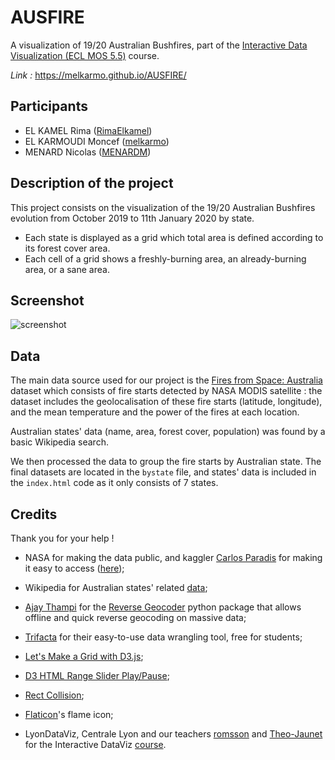 # AUSFIRE

A visualization of 19/20 Australian Bushfires, part of the [Interactive Data Visualization (ECL MOS 5.5)](https://github.com/LyonDataViz/MOS5.5-Dataviz) course.

*Link :* https://melkarmo.github.io/AUSFIRE/

## Participants

* EL KAMEL Rima ([RimaElkamel](https://github.com/RimaElkamel))
* EL KARMOUDI Moncef ([melkarmo](https://github.com/melkarmo))
* MENARD Nicolas ([MENARDM](https://github.com/MENARDN))

## Description of the project

This project consists on the visualization of the 19/20 Australian Bushfires evolution from October 2019 to 11th January 2020 by state.  
* Each state is displayed as a grid which total area is defined according to its forest cover area. 
* Each cell of a grid shows a freshly-burning area, an already-burning area, or a sane area.

## Screenshot

![screenshot](https://melkarmo.github.io/AUSFIRE/images/screenshot.PNG)

## Data

The main data source used for our project is the [Fires from Space: Australia](https://www.kaggle.com/carlosparadis/fires-from-space-australia-and-new-zeland#fire_nrt_M6_96619.csv) dataset which consists of fire starts detected by NASA MODIS satellite : the dataset includes the geolocalisation of these fire starts (latitude, longitude), and the mean temperature and the power of the fires at each location.

Australian states' data (name, area, forest cover, population) was found by a basic Wikipedia search.

We then processed the data to group the fire starts by Australian state. The final datasets are located in the `bystate` file, and states' data is included in the `index.html` code as it only consists of 7 states.

## Credits

Thank you for your help !

* NASA for making the data public, and kaggler [Carlos Paradis](https://www.kaggle.com/carlosparadis) for making it easy to access ([here](https://www.kaggle.com/carlosparadis/fires-from-space-australia-and-new-zeland#fire_nrt_M6_96619.csv));

* Wikipedia for Australian states' related [data](https://en.wikipedia.org/wiki/Forest_cover_by_state_or_territory_in_Australia);

* [Ajay Thampi](https://github.com/thampiman) for the [Reverse Geocoder](https://github.com/thampiman/reverse-geocoder) python package that allows offline and quick reverse geocoding on massive data;

* [Trifacta](https://www.trifacta.com/fr/) for their easy-to-use data wrangling tool, free for students;

* [Let's Make a Grid with D3.js](https://bl.ocks.org/cagrimmett/07f8c8daea00946b9e704e3efcbd5739);

* [D3 HTML Range Slider Play/Pause](https://jsfiddle.net/bfbun6cc/4/);

* [Rect Collision](http://bl.ocks.org/natebates/273b99ddf86e2e2e58ff);

* [Flaticon](https://www.flaticon.com/)'s flame icon;

* LyonDataViz, Centrale Lyon and our teachers [romsson](https://github.com/romsson/) and [Theo-Jaunet](https://github.com/theo-jaunet) for the Interactive DataViz [course](https://github.com/LyonDataViz/MOS5.5-Dataviz).
